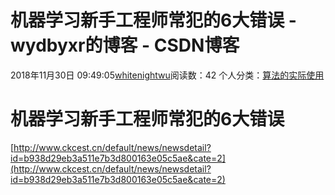 # 机器学习新手工程师常犯的6大错误 - wydbyxr的博客 - CSDN博客
2018年11月30日 09:49:05[whitenightwu](https://me.csdn.net/wydbyxr)阅读数：42
个人分类：[算法的实际使用](https://blog.csdn.net/wydbyxr/article/category/8463718)
# 机器学习新手工程师常犯的6大错误
[http://www.ckcest.cn/default/news/newsdetail?id=b938d29eb3a511e7b3d800163e05c5ae&cate=2](http://www.ckcest.cn/default/news/newsdetail?id=b938d29eb3a511e7b3d800163e05c5ae&cate=2)
